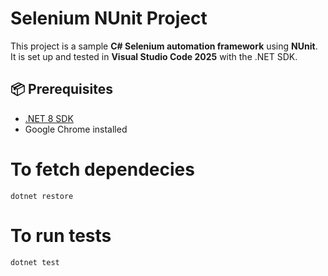 # Selenium NUnit Project

This project is a sample **C# Selenium automation framework** using **NUnit**.  
It is set up and tested in **Visual Studio Code 2025** with the .NET SDK.



## 📦 Prerequisites

- [.NET 8 SDK](https://dotnet.microsoft.com/download)
- Google Chrome installed

# To fetch dependecies 
`dotnet restore`

# To run tests

`dotnet test`